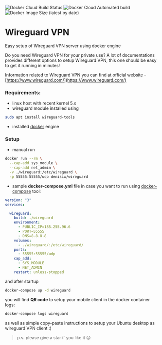 ![Docker Cloud Build Status](https://img.shields.io/docker/cloud/build/denisix/wireguard?style=flat-square)
![Docker Cloud Automated build](https://img.shields.io/docker/cloud/automated/denisix/wireguard?style=flat-square)
![Docker Image Size (latest by date)](https://img.shields.io/docker/image-size/denisix/wireguard?style=flat-square)

# Wireguard VPN
Easy setup of Wireguard VPN server using docker engine

Do you need Wireguard VPN for your private use?
A lot of documentations provides different options to setup Wireguard VPN, this one should be easy to get it running in minutes!

Information related to Wireguard VPN you can find at official website - [https://www.wireguard.com/](https://www.wireguard.com/)

### Requirements:
- linux host with recent kernel 5.x
- wireguard module installed using
```sh
sudo apt install wireguard-tools
```
- installed [docker](https://docs.docker.com/engine/install/) engine

### Setup
* manual run
```sh
docker run --rm \
  --cap-add sys_module \
  --cap-add net_admin \
  -v ./wireguard:/etc/wireguard \
  -p 55555:55555/udp denisix/wireguard
```

* sample **docker-compose.yml** file in case you want to run using [docker-compose](https://docs.docker.com/compose/install/) tool:
```docker-compose.yml
version: "3"
services:

  wireguard:
    build: ./wireguard
    environment:
      - PUBLIC_IP=185.255.96.6
      - PORT=55555
      - DNS=8.8.8.8
    volumes:
      - ./wireguard/:/etc/wireguard/
    ports:
      - 55555:55555/udp
    cap_add:
      - SYS_MODULE
      - NET_ADMIN
    restart: unless-stopped
```


and after startup
```sh
docker-compose up -d wireguard
```


you will find **QR code** to setup your mobile client in the docker container logs:
```sh
docker-compose logs wireguard
```


as well as simple copy-paste instructions to setup your Ubuntu desktop as wireguard VPN client :)



> p.s. please give a star if you like it :wink:
